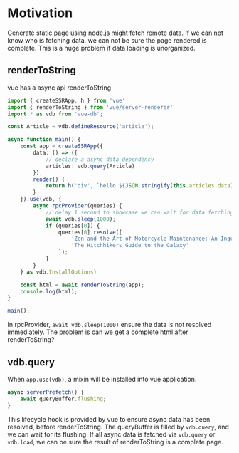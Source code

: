 # Motivation

Generate static page using node.js might fetch remote data. If we can not know who is fetching data, we can not be sure the page rendered is complete.
This is a huge problem if data loading is unorganized.

## renderToString

vue has a async api renderToString

```ts
import { createSSRApp, h } from 'vue'
import { renderToString } from 'vue/server-renderer'
import * as vdb from 'vue-db';

const Article = vdb.defineResource('article');

async function main() {
    const app = createSSRApp({
        data: () => ({ 
            // declare a async data dependency
            articles: vdb.query(Article) 
        }),
        render() {
            return h('div', `hello ${JSON.stringify(this.articles.data)}`)
        }
    }).use(vdb, {
        async rpcProvider(queries) {
            // delay 1 second to showcase we can wait for data fetching before rendering
            await vdb.sleep(1000);
            if (queries[0]) {
                queries[0].resolve([
                    'Zen and the Art of Motorcycle Maintenance: An Inquiry into Values', 
                    'The Hitchhikers Guide to the Galaxy'
                ]);
            }
        }
    } as vdb.InstallOptions)

    const html = await renderToString(app);
    console.log(html);
}

main();
```

In rpcProvider, `await vdb.sleep(1000)` ensure the data is not resolved immediately. The problem is can we get a complete html after renderToString?

## vdb.query

When `app.use(vdb)`, a mixin will be installed into vue application.

```ts
async serverPrefetch() {
    await queryBuffer.flushing;
}
```

This lifecycle hook is provided by vue to ensure async data has been resolved, before renderToString. The queryBuffer is filled by `vdb.query`, and we can wait for its flushing. If all async data is fetched via `vdb.query` or `vdb.load`, we can be sure the result of renderToString is a complete page.